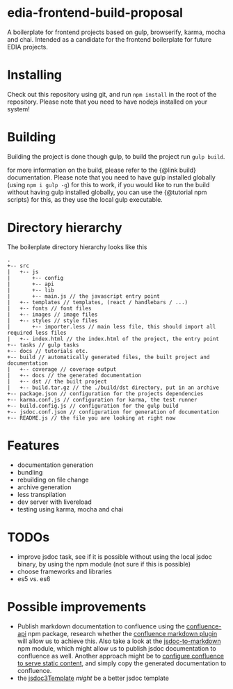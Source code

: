 # edia-frontend-build-proposal
A boilerplate for frontend projects based on gulp, browserify, karma, mocha and chai. Intended as a candidate for the frontend boilerplate for future EDIA projects.

# Installing
Check out this repository using git, and run ```npm install``` in the root of the repository.
Please note that you need to have nodejs installed on your system!

# Building
Building the project is done though gulp, to build the project run ```gulp build```.

for more information on the build, please refer to the {@link build} documentation.
Please note that you need to have gulp installed globally (using ```npm i gulp -g```) for this to work,
if you would like to run the build without having gulp installed globally, you can use the {@tutorial npm scripts} for this, as they use the local gulp executable.

# Directory hierarchy
The boilerplate directory hierarchy looks like this

```
.
+-- src
|   +-- js
|       +-- config
|       +-- api
|       +-- lib
|       +-- main.js // the javascript entry point
|   +-- templates // templates, (react / handlebars / ...)
|   +-- fonts // font files
|   +-- images // image files
|   +-- styles // style files
|       +-- importer.less // main less file, this should import all required less files
|   +-- index.html // the index.html of the project, the entry point 
+-- tasks // gulp tasks
+-- docs // tutorials etc.
+-- build // automatically generated files, the built project and documentation
|   +-- coverage // coverage output
|   +-- docs // the generated documentation
|   +-- dst // the built project
|   +-- build.tar.gz // the ./build/dst directory, put in an archive
+-- package.json // configuration for the projects dependencies
+-- karma.conf.js // configuration for karma, the test runner
+-- build.config.js // configuration for the gulp build
+-- jsdoc.conf.json // configuration for generation of documentation
+-- README.js // the file you are looking at right now
```


# Features
 - documentation generation
 - bundling
 - rebuilding on file change
 - archive generation
 - less transpilation
 - dev server with livereload
 - testing using karma, mocha and chai
  
# TODOs
  - improve jsdoc task, see if it is possible without using the local jsdoc binary, by using the npm module (not sure if this is possible)
  - choose frameworks and libraries
  - es5 vs. es6
  
# Possible improvements
 - Publish markdown documentation to confluence using the [confluence-api](https://www.npmjs.com/package/confluence-api) npm package, research whether the [confluence markdown plugin](https://marketplace.atlassian.com/plugins/org.swift.confluence.markdown/server/overview)  will allow us to achieve this. 
   Also take a look at the [jsdoc-to-markdown](https://www.npmjs.com/package/jsdoc-to-markdown) npm module, which might allow us to publish jsdoc documentation to confluence as well.
   Another approach might be to [configure confluence to serve static content](https://confluence.atlassian.com/display/CONFKB/How+to+Use+Confluence+to+Serve+Static+Content), and simply copy the generated documentation to confluence.
 - the [jsdoc3Template](https://github.com/danyg/jsdoc3Template/wiki#screenshots) *might* be a better jsdoc template